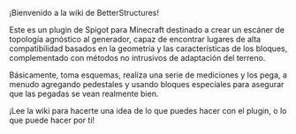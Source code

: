¡Bienvenido a la wiki de BetterStructures!

Este es un plugin de Spigot para Minecraft destinado a crear un escáner de topología agnóstico al generador, capaz de
encontrar lugares de alta compatibilidad basados en la geometría y las características de los bloques, complementado con
métodos no intrusivos de adaptación del terreno.

Básicamente, toma esquemas, realiza una serie de mediciones y los pega, a menudo agregando pedestales y usando bloques
especiales para asegurar que las pegadas se vean realmente bien.

¡Lee la wiki para hacerte una idea de lo que puedes hacer con el plugin, o lo que puede hacer por ti!

